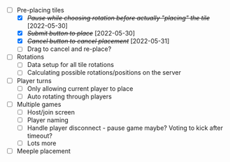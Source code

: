 - [ ] Pre-placing tiles
  - [x] ~~_Pause while choosing rotation before actually "placing" the tile_~~ [2022-05-30]
  - [x] ~~_Submit button to place_~~ [2022-05-30]
  - [x] ~~_Cancel button to cancel placement_~~ [2022-05-31]
  - [ ] Drag to cancel and re-place?
- [ ] Rotations
  - [ ] Data setup for all tile rotations
  - [ ] Calculating possible rotations/positions on the server
- [ ] Player turns
  - [ ] Only allowing current player to place
  - [ ] Auto rotating through players
- [ ] Multiple games
  - [ ] Host/join screen
  - [ ] Player naming
  - [ ] Handle player disconnect - pause game maybe? Voting to kick after timeout?
  - [ ] Lots more
- [ ] Meeple placement
